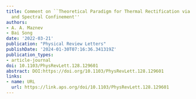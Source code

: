 ```yaml
---
title: Comment on ``Theoretical Paradigm for Thermal Rectification via Phonon Filtering
  and Spectral Confinement''
authors:
- A. A. Maznev
- Bai Song
date: '2022-03-21'
publication: "Physical Review Letters"
publishDate: '2024-01-30T07:16:36.341319Z'
publication_types:
- article-journal
doi: 10.1103/PhysRevLett.128.129601
abstract: DOI:https://doi.org/10.1103/PhysRevLett.128.129601
links:
- name: URL
  url: https://link.aps.org/doi/10.1103/PhysRevLett.128.129601
---
```

